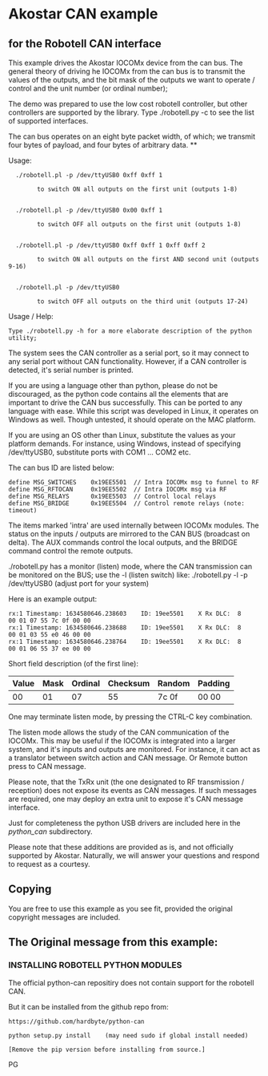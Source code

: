 # Akostar CAN example

## for the Robotell CAN interface

  This example drives the Akostar IOCOMx device from the can bus. The general theory of driving he IOCOMx
from the can bus is to transmit the values of the outputs, and the bit mask of the outputs we
want to operate / control and the unit number (or ordinal number);

  The demo was prepared to use the low cost robotell controller, but other controllers are supported
by the library. Type ./robotell.py -c to see the list of supported interfaces.

The can bus operates on an eight byte packet width, of which; we transmit four bytes of
  payload, and four bytes of arbitrary data. **

  Usage:

      ./robotell.pl -p /dev/ttyUSB0 0xff 0xff 1

            to switch ON all outputs on the first unit (outputs 1-8)


      ./robotell.pl -p /dev/ttyUSB0 0x00 0xff 1

            to switch OFF all outputs on the first unit (outputs 1-8)


      ./robotell.pl -p /dev/ttyUSB0 0xff 0xff 1 0xff 0xff 2

            to switch ON all outputs on the first AND second unit (outputs 9-16)


      ./robotell.pl -p /dev/ttyUSB0

            to switch OFF all outputs on the third unit (outputs 17-24)

  Usage / Help:

    Type ./robotell.py -h for a more elaborate description of the python utility;

 The system sees the CAN controller as a serial port, so it may connect to any serial port
without CAN functionality. However, if a CAN controller is detected, it's serial number is printed.

  If you are using a language other than python, please do not be discouraged, as
the python code contains all the elements that are important to drive the
CAN bus successfully. This can be ported to any language with ease. While this script was
developed in Linux, it operates on Windows as well. Though untested, it should operate on the MAC platform.

 If you are using an OS other than Linux, substitute the values as your platform
 demands. For instance, using Windows, instead of specifying /dev/ttyUSB0,
substitute ports with COM1 ... COM2 etc.

 The can bus ID are listed below:

    define MSG_SWITCHES    0x19EE5501  // Intra IOCOMx msg to funnel to RF
    define MSG_RFTOCAN     0x19EE5502  // Intra IOCOMx msg via RF
    define MSG_RELAYS      0x19EE5503  // Control local relays
    define MSG_BRIDGE      0x19EE5504  // Control remote relays (note: timeout)

 The items marked 'intra' are used internally between IOCOMx modules. The status on the inputs / outputs
are mirrored to the CAN BUS (broadcast on delta). The AUX commands control the local
outputs, and the BRIDGE command control the remote outputs.

./robotell.py has a monitor (listen) mode, where the CAN transmission can
be monitored on the BUS; use the -l (listen switch) like: ./robotell.py -l -p /dev/ttyUSB0
(adjust port for your system)

Here is an example output:

    rx:1 Timestamp: 1634580646.238603    ID: 19ee5501    X Rx DLC:  8    00 01 07 55 7c 0f 00 00
    rx:1 Timestamp: 1634580646.238688    ID: 19ee5501    X Rx DLC:  8    00 01 03 55 e0 46 00 00
    rx:1 Timestamp: 1634580646.238764    ID: 19ee5501    X Rx DLC:  8    00 01 06 55 37 ee 00 00

 Short field description (of the first line):

  Value |  Mask |  Ordinal | Checksum | Random | Padding
  ----- | ----- | -----    | -----    | -----  | -----
   00   |    01 |     07   |    55    | 7c 0f  | 00 00

 One may terminate listen mode, by pressing the CTRL-C key combination.

 The listen mode allows the study of the CAN communication of the IOCOMx. This may be useful if the IOCOMx
is integrated into a larger system, and it's inputs and outputs are monitored. For instance, it can act
as a translator between switch action and CAN message. Or Remote button press to CAN message.

  Please note, that the TxRx unit (the one designated to RF transmission / reception) does not expose its
events as CAN messages. If such messages are required, one may deploy an extra unit to expose it's CAN
message interface.

 Just for completeness the python USB drivers are included here in the *python_can* subdirectory.

  Please note that these additions are provided as is, and not officially supported by Akostar. Naturally, we will
answer your questions and respond to request as a courtesy.

## Copying

You are free to use this example as you see fit, provided the original copyright
messages are included.

## The Original message from this example:

### INSTALLING ROBOTELL PYTHON MODULES

  The official python-can repositiry does not contain support for the robotell CAN.

But it can be installed from the github repo from:

    https://github.com/hardbyte/python-can

    python setup.py install    (may need sudo if global install needed)

    [Remove the pip version before installing from source.]

PG
